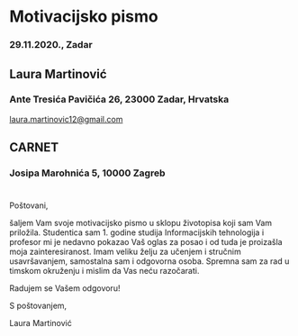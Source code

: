 #   Motivacijsko pismo

### 29.11.2020., Zadar

## Laura Martinović
### Ante Tresića Pavičića 26, 23000 Zadar, Hrvatska

laura.martinovic12@gmail.com

 ## CARNET
 ### Josipa Marohnića 5, 10000 Zagreb

#
Poštovani, 

šaljem Vam svoje motivacijsko pismo u sklopu životopisa koji sam Vam priložila.
Studentica sam 1. godine studija Informacijskih tehnologija i profesor mi je nedavno pokazao Vaš oglas za posao i od tuda je proizašla moja zainteresiranost.
Imam veliku želju za učenjem i stručnim usavršavanjem, samostalna sam i odgovorna osoba. Spremna sam za rad u timskom okruženju i mislim da Vas neću razočarati. 

Radujem se Vašem odgovoru!

S poštovanjem,

Laura Martinović








